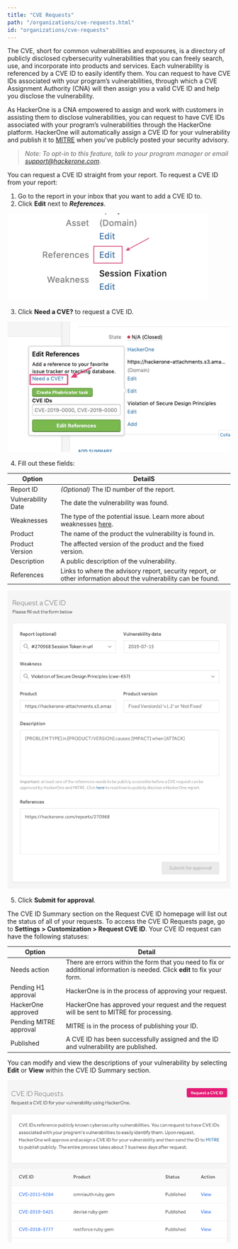 ```yaml
---
title: "CVE Requests"
path: "/organizations/cve-requests.html"
id: "organizations/cve-requests"
---
```


The CVE, short for common vulnerabilities and exposures, is a directory of publicly disclosed cybersecurity vulnerabilities that you can freely search, use, and incorporate into products and services.  Each vulnerability is referenced by a CVE ID to easily identify them. You can request to have CVE IDs associated with your program’s vulnerabilities, through which a CVE Assignment Authority (CNA) will then assign you a valid CVE ID and help you disclose the vulnerability.

As HackerOne is a CNA empowered to assign and work with customers in assisting them to disclose vulnerabilities, you can request to have CVE IDs associated with your program’s vulnerabilities through the HackerOne platform. HackerOne will automatically assign a CVE ID for your vulnerability and publish it to [MITRE](https://cve.mitre.org/) when you've publicly posted your security advisory. 

><i>Note: To opt-in to this feature, talk to your program manager or email support@hackerone.com</i>.

You can request a CVE ID straight from your report. To request a CVE ID from your report:
1. Go to the report in your inbox that you want to add a CVE ID to.
2. Click **Edit** next to ***References***.

![REferences Edit button](./images/cve-request-4.png)

3. Click **Need a CVE?** to request a CVE ID.

![Need a CVE? button](./images/cve-request-1a.png)

4. Fill out these fields:

Option | DetailS
------ | -------
Report ID | <i>(Optional)</i> The ID number of the report.
Vulnerability Date | The date the vulnerability was found.
Weaknesses | The type of the potential issue. Learn more about weaknesses [here](/hackers/weakness.html).
Product | The name of the product the vulnerability is found in.
Product Version | The affected version of the product and the fixed version.  
Description | A public description of the vulnerability.
References | Links to where the advisory report, security report, or other information about the vulnerability can be found.

![request cve id form](./images/cve-request-2a.png)

5. Click <b>Submit for approval</b>.

The CVE ID Summary section on the Request CVE ID homepage will list out the status of all of your requests. To access the CVE ID Requests page, go to <b>Settings > Customization > Request CVE ID</b>. Your CVE ID request can have the following statuses:

Option | Detail
------ | -------
Needs action | There are errors within the form that you need to fix or additional information is needed. Click <b>edit</b> to fix your form.
Pending H1 approval | HackerOne is in the process of approving your request.
HackerOne approved | HackerOne has approved your request and the request will be sent to MITRE for processing.
Pending MITRE approval | MITRE is in the process of publishing your ID.
Published | A CVE ID has been successfully assigned and the ID and vulnerability are published.

You can modify and view the descriptions of your vulnerability by selecting <b>Edit</b> or <b>View</b> within the CVE ID Summary section.

![CVE ID Request summary section](./images/cve-request-3.png)
